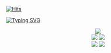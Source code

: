 [![Hits](https://hits.seeyoufarm.com/api/count/incr/badge.svg?url=https%3A%2F%2Fgithub.com%2Fbamjun&count_bg=%2379C83D&title_bg=%23555555&icon=&icon_color=%23E7E7E7&title=visitors&edge_flat=false)](https://hits.seeyoufarm.com)


[![Typing SVG](https://readme-typing-svg.demolab.com?font=Honk&size=35&pause=1000&random=false&width=435&lines=HI%2C+there.+I'm+bamjun.+%F0%9F%91%8B)](https://git.io/typing-svg)





<!-- https://github.com/marketplace/actions/github-profile-summary-cards -->
<div align="center">
    <img src="http://github-profile-summary-cards.vercel.app/api/cards/profile-details?username=bamjun&theme=aura">
</div>
<div align="center">
    <img src="http://github-profile-summary-cards.vercel.app/api/cards/repos-per-language?username=bamjun&theme=aura">
    <img src="http://github-profile-summary-cards.vercel.app/api/cards/most-commit-language?username=bamjun&theme=aura">
</div>
<div align="center">
    <img src="http://github-profile-summary-cards.vercel.app/api/cards/stats?username=bamjun&theme=aura">
    <img src="http://github-profile-summary-cards.vercel.app/api/cards/productive-time?username=bamjun&theme=aura&utcOffset=9">
</div>
